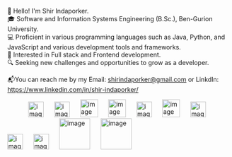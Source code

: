 

👋  Hello! I'm Shir Indaporker.</br>
🎓  Software and Information Systems Engineering (B.Sc.), Ben-Gurion University.</br>
💻  Proficient in various programming languages such as Java, Python, and JavaScript and various development tools and frameworks.</br>
👀  Interested in Full stack and Frontend development.</br>
🔍  Seeking new challenges and opportunities to grow as a developer.

📬You can reach me by my Email: shirindaporker@gmail.com or LinkdIn: https://www.linkedin.com/in/shir-indaporker/</br>
<p >
<span class="padding-right-1em">
&nbsp;&nbsp;&nbsp;&nbsp;&nbsp;&nbsp;&nbsp;&nbsp;&nbsp;&nbsp;&nbsp;
<img width="35" alt="image" src="https://user-images.githubusercontent.com/25181517/117201156-9a724800-adec-11eb-9a9d-3cd0f67da4bc.png">&nbsp;&nbsp;&nbsp;&nbsp;&nbsp;
<img width="35" alt="image" src="https://user-images.githubusercontent.com/25181517/183423507-c056a6f9-1ba8-4312-a350-19bcbc5a8697.png">&nbsp;&nbsp;&nbsp;&nbsp;&nbsp;
<img width="40" alt="image" src="https://user-images.githubusercontent.com/25181517/183896128-ec99105a-ec1a-4d85-b08b-1aa1620b2046.png">&nbsp;&nbsp;&nbsp;&nbsp;&nbsp;
<img width="40" alt="image" src="https://user-images.githubusercontent.com/25181517/182884177-d48a8579-2cd0-447a-b9a6-ffc7cb02560e.png">&nbsp;&nbsp;&nbsp;&nbsp;&nbsp;
<img width="35" alt="image" src="https://user-images.githubusercontent.com/25181517/117447155-6a868a00-af3d-11eb-9cfe-245df15c9f3f.png">&nbsp;&nbsp;&nbsp;&nbsp;&nbsp;
<img width="40" alt="image" src="https://user-images.githubusercontent.com/25181517/183568594-85e280a7-0d7e-4d1a-9028-c8c2209e073c.png">&nbsp;&nbsp;&nbsp;&nbsp;&nbsp;
<img width="35" alt="image" src="https://user-images.githubusercontent.com/25181517/192158954-f88b5814-d510-4564-b285-dff7d6400dad.png">&nbsp;&nbsp;&nbsp;&nbsp;&nbsp;
<img width="35" alt="image" src="https://user-images.githubusercontent.com/25181517/183898674-75a4a1b1-f960-4ea9-abcb-637170a00a75.png">&nbsp;&nbsp;&nbsp;&nbsp;&nbsp;
<img width="35" alt="image" src="https://user-images.githubusercontent.com/25181517/117448124-a2da9800-af3e-11eb-85d2-bd1b69b65603.png">&nbsp;&nbsp;&nbsp;&nbsp;&nbsp;
<img width="70" alt="image" src="https://github.com/shirinda6/shirinda6/assets/81624047/eb04ba7f-32a9-4000-a5c7-97541a45c9ec">&nbsp;&nbsp;&nbsp;&nbsp;&nbsp;
<img width="70" alt="image" src="https://github.com/shirinda6/shirinda6/assets/81624047/3608560c-6cff-496b-9034-b878ac36dfeb">&nbsp;&nbsp;&nbsp;


</span>
</p>
